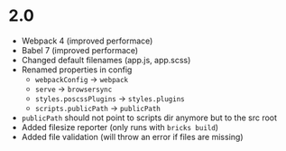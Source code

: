 # 2.0
- Webpack 4 (improved performace)
- Babel 7 (improved performace)
- Changed default filenames (app.js, app.scss)
- Renamed properties in config 
  - `webpackConfig` -> `webpack`
  - `serve` -> `browsersync`
  - `styles.poscssPlugins` -> `styles.plugins`
  - `scripts.publicPath` -> `publicPath`
- `publicPath` should not point to scripts dir anymore but to the src root
- Added filesize reporter (only runs with `bricks build`)
- Added file validation (will throw an error if files are missing)
